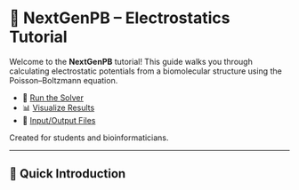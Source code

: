 # 🔬 NextGenPB – Electrostatics Tutorial

Welcome to the **NextGenPB** tutorial! This guide walks you through calculating electrostatic potentials from a biomolecular structure using the Poisson–Boltzmann equation.

- 🔧 [Run the Solver](run.md)
- 📊 [Visualize Results](visualize.md)
- 📁 [Input/Output Files](files.md)

Created for students and bioinformaticians.

---

## 🚀 Quick Introduction

